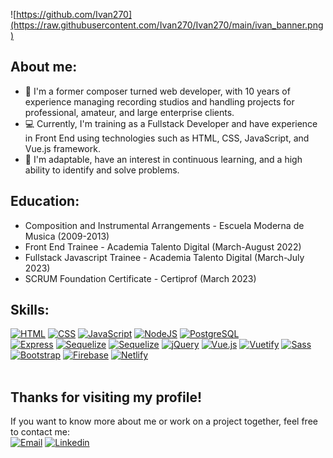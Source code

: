 ![https://github.com/Ivan270](https://raw.githubusercontent.com/Ivan270/Ivan270/main/ivan_banner.png)

## About me:
- 🎼 I'm a former composer turned web developer, with 10 years of experience managing recording studios and handling projects for professional, amateur, and large enterprise clients. 
- 💻 Currently, I'm training as a Fullstack Developer and have experience in Front End using technologies such as HTML, CSS, JavaScript, and Vue.js framework. 
- 🌟 I'm adaptable, have an interest in continuous learning, and a high ability to identify and solve problems.

## Education:
- Composition and Instrumental Arrangements - Escuela Moderna de Musica (2009-2013)
- Front End Trainee - Academia Talento Digital (March-August 2022)
- Fullstack Javascript Trainee - Academia Talento Digital (March-July 2023)
- SCRUM Foundation Certificate - Certiprof (March 2023)

## Skills: 
[![HTML](https://img.shields.io/badge/HTML-E34F26?style=flat-square&logo=html5&logoColor=white&labelColor=E34F26)](https://github.com/Ivan270/)
[![CSS](https://img.shields.io/badge/CSS-1572B6?style=flat-square&logo=css3&logoColor=white&labelColor=1572B6)](https://github.com/Ivan270/)
[![JavaScript](https://img.shields.io/badge/-JavaScript-F7DF1E?style=flat-square&logo=javascript&logoColor=black)](https://github.com/Ivan270/)
[![NodeJS](https://img.shields.io/badge/node-5FA04E?style=flat-square=nodedotjs&logoColor=black&labelColor=5FA04E)](https://github.com/Ivan270/)
[![PostgreSQL](https://img.shields.io/badge/-PostgreSQL-4169E1?style=flat-square&logo=postgresql&logoColor=white)](https://github.com/Ivan270/)
<br>
[![Express](https://img.shields.io/badge/-Express.js-000000?style=flat-square&logo=express&logoColor=white)](https://github.com/Ivan270/)
[![Sequelize](https://img.shields.io/badge/sequelize-2F3A69?style=flat-square&logo=sequelize&logoColor=black&labelColor=53B0E6)](https://github.com/Ivan270/)
[![Sequelize](https://img.shields.io/badge/-Handlebars-F0772B?style=flat-square&logo=handlebarsdotjs&logoColor=white)](https://github.com/Ivan270/)
[![jQuery](https://img.shields.io/badge/-jQuery-0769AD?style=flat-square&logo=jquery&logoColor=white)](https://github.com/Ivan270/)
[![Vue.js](https://img.shields.io/badge/-Vue.js-4FC08D?style=flat-square&logo=vue.js&logoColor=white)](https://github.com/Ivan270/)
[![Vuetify](https://img.shields.io/badge/Vuetify-1867C0?style=flat-square&logo=vuetify&logoColor=white&labelColor=1867C0)](https://github.com/Ivan270/)
[![Sass](https://img.shields.io/badge/Sass-CC6699?style=flat-square&logo=sass&logoColor=white&labelColor=CC6699)]()
[![Bootstrap](https://img.shields.io/badge/-Bootstrap-563D7C?style=flat-square&logo=bootstrap)](https://github.com/Ivan270/)
[![Firebase](https://img.shields.io/badge/Firebase-FFCA28?style=flat-square&logo=firebase&logoColor=black&labelColor=FFCA28)](https://github.com/Ivan270/)
[![Netlify](https://img.shields.io/badge/-Netlify-00C7B7?style=flat-square&logo=netlify&logoColor=black)](https://github.com/Ivan270/)
<br><br>

## Thanks for visiting my profile! 
If you want to know more about me or work on a project together, feel free to contact me: 
<br>
[![Email](https://img.shields.io/badge/ivan270@gmail.com-Email-EA4335?style=for-the-badge&logo=gmail&logoColor=white&labelColor=101010)](mailto:ivan270@gmail.com)
[![Linkedin](https://img.shields.io/badge/LinkedIn-blue?logo=linkedin&logoColor=white&style=for-the-badge)](https://www.linkedin.com/in/ivan-verdugo-c/)
</br>
